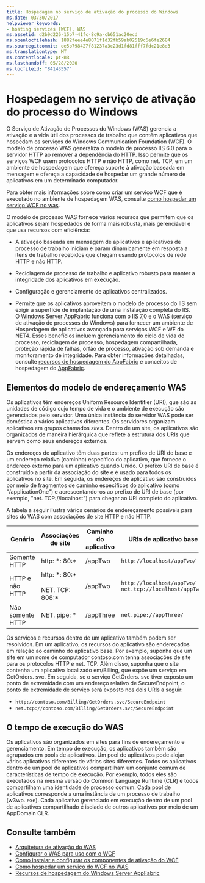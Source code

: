 ```yaml
---
title: Hospedagem no serviço de ativação do processo do Windows
ms.date: 03/30/2017
helpviewer_keywords:
- hosting services [WCF], WAS
ms.assetid: d2b9d226-15b7-41fc-8c9a-cb651ac20ecd
ms.openlocfilehash: 1882feee4e8071f1d32fb59ab02519c6e6fe2684
ms.sourcegitcommit: ee5b798427f81237a3c23d1fd81fff7fdc21e8d3
ms.translationtype: MT
ms.contentlocale: pt-BR
ms.lasthandoff: 05/28/2020
ms.locfileid: "84143557"
---
```

# <a name="hosting-in-windows-process-activation-service"></a>Hospedagem no serviço de ativação do processo do Windows
O Serviço de Ativação de Processos do Windows (WAS) gerencia a ativação e a vida útil dos processos de trabalho que contêm aplicativos que hospedam os serviços do Windows Communication Foundation (WCF). O modelo de processo WAS generaliza o modelo de processo IIS 6.0 para o servidor HTTP ao remover a dependência do HTTP. Isso permite que os serviços WCF usem protocolos HTTP e não HTTP, como net. TCP, em um ambiente de hospedagem que ofereça suporte à ativação baseada em mensagem e ofereça a capacidade de hospedar um grande número de aplicativos em um determinado computador.  
  
 Para obter mais informações sobre como criar um serviço WCF que é executado no ambiente de hospedagem WAS, consulte [como hospedar um serviço WCF no was](../../../../docs/framework/wcf/feature-details/how-to-host-a-wcf-service-in-was.md).  
  
 O modelo de processo WAS fornece vários recursos que permitem que os aplicativos sejam hospedados de forma mais robusta, mais gerenciável e que usa recursos com eficiência:  
  
- A ativação baseada em mensagem de aplicativos e aplicativos de processo de trabalho iniciam e param dinamicamente em resposta a itens de trabalho recebidos que chegam usando protocolos de rede HTTP e não HTTP.  
  
- Reciclagem de processo de trabalho e aplicativo robusto para manter a integridade dos aplicativos em execução.  
  
- Configuração e gerenciamento de aplicativos centralizados.  
  
- Permite que os aplicativos aproveitem o modelo de processo do IIS sem exigir a superfície de implantação de uma instalação completa do IIS.  
O [Windows Server AppFabric](https://docs.microsoft.com/previous-versions/appfabric/ff384253(v=azure.10)) funciona com o IIS 7,0 e o WAS (serviço de ativação de processos do Windows) para fornecer um ambiente de Hospedagem de aplicativos avançado para serviços WCF e WF do NET4. Esses benefícios incluem gerenciamento do ciclo de vida do processo, reciclagem de processo, hospedagem compartilhada, proteção rápida de falhas, órfão de processo, ativação sob demanda e monitoramento de integridade. Para obter informações detalhadas, consulte [recursos de hospedagem do AppFabric](https://docs.microsoft.com/previous-versions/appfabric/ee677189(v=azure.10)) e conceitos de hospedagem do [AppFabric](https://docs.microsoft.com/previous-versions/appfabric/ee677371(v=azure.10)).  
  
## <a name="elements-of-the-was-addressing-model"></a>Elementos do modelo de endereçamento WAS  
 Os aplicativos têm endereços Uniform Resource Identifier (URI), que são as unidades de código cujo tempo de vida e o ambiente de execução são gerenciados pelo servidor. Uma única instância do servidor WAS pode ser doméstica a vários aplicativos diferentes. Os servidores organizam aplicativos em grupos chamados *sites*. Dentro de um site, os aplicativos são organizados de maneira hierárquica que reflete a estrutura dos URIs que servem como seus endereços externos.  
  
 Os endereços de aplicativo têm duas partes: um prefixo de URI de base e um endereço relativo (caminho) específico do aplicativo, que fornece o endereço externo para um aplicativo quando Unido. O prefixo URI de base é construído a partir da associação do site e é usado para todos os aplicativos no site. Em seguida, os endereços de aplicativo são construídos por meio de fragmentos de caminho específicos do aplicativo (como "/applicationOne") e acrescentando-os ao prefixo de URI de base (por exemplo, "net. TCP://localhost") para chegar ao URI completo do aplicativo.  
  
 A tabela a seguir ilustra vários cenários de endereçamento possíveis para sites do WAS com associações de site HTTP e não HTTP.  
  
|Cenário|Associações de site|Caminho do aplicativo|URIs de aplicativo base|  
|--------------|-------------------|----------------------|---------------------------|  
|Somente HTTP|http: *: 80:\*|/appTwo|`http://localhost/appTwo/`|  
|HTTP e não HTTP|http: *: 80:\*<br /><br /> NET. TCP: 808:\*|/appTwo|`http://localhost/appTwo/`<br />`net.tcp://localhost/appTwo/`|  
|Não somente HTTP|NET. pipe: *|/appThree|`net.pipe://appThree/`|  
  
 Os serviços e recursos dentro de um aplicativo também podem ser resolvidos. Em um aplicativo, os recursos do aplicativo são endereçados em relação ao caminho do aplicativo base. Por exemplo, suponha que um site em um nome de computador contoso.com tenha associações de site para os protocolos HTTP e net. TCP. Além disso, suponha que o site contenha um aplicativo localizado em/Billing, que expõe um serviço em GetOrders. svc. Em seguida, se o serviço GetOrders. svc tiver exposto um ponto de extremidade com um endereço relativo de SecureEndpoint, o ponto de extremidade de serviço será exposto nos dois URIs a seguir:  
  
- `http://contoso.com/Billing/GetOrders.svc/SecureEndpoint`
- `net.tcp://contoso.com/Billing/GetOrders.svc/SecureEndpoint`
  
## <a name="the-was-runtime"></a>O tempo de execução do WAS  
 Os aplicativos são organizados em sites para fins de endereçamento e gerenciamento. Em tempo de execução, os aplicativos também são agrupados em pools de aplicativos. Um pool de aplicativos pode alojar vários aplicativos diferentes de vários sites diferentes. Todos os aplicativos dentro de um pool de aplicativos compartilham um conjunto comum de características de tempo de execução. Por exemplo, todos eles são executados na mesma versão do Common Language Runtime (CLR) e todos compartilham uma identidade de processo comum. Cada pool de aplicativos corresponde a uma instância de um processo de trabalho (w3wp. exe). Cada aplicativo gerenciado em execução dentro de um pool de aplicativos compartilhado é isolado de outros aplicativos por meio de um AppDomain CLR.  
  
## <a name="see-also"></a>Consulte também

- [Arquitetura de ativação do WAS](../../../../docs/framework/wcf/feature-details/was-activation-architecture.md)
- [Configurar o WAS para uso com o WCF](../../../../docs/framework/wcf/feature-details/configuring-the-wpa--service-for-use-with-wcf.md)
- [Como instalar e configurar os componentes de ativação do WCF](../../../../docs/framework/wcf/feature-details/how-to-install-and-configure-wcf-activation-components.md)
- [Como hospedar um serviço do WCF no WAS](../../../../docs/framework/wcf/feature-details/how-to-host-a-wcf-service-in-was.md)
- [Recursos de hospedagem do Windows Server AppFabric](https://docs.microsoft.com/previous-versions/appfabric/ee677189(v=azure.10))
